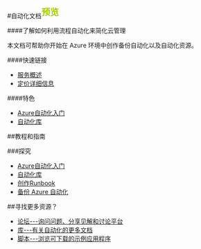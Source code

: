 
<properties
    pageTitle="自动化 - Azure 微软云" 
    metakeywords="Azure,automation,微软云,技术文档,技术资源,新手入门,入门指南,文档下载,runbook" description="了解如何利用流程自动化来简化云管理.本文档可帮助你开始在 Azure 环境中创作备份自动化以及自动化资源。" services="自动化" documentationCenter="" authors="" manager="Tiffena" editor="Eric Chen"/>

#自动化文档<sup style="color: #a5ce00; font-weight: bold; text-transform: uppercase; font-family: '微软雅黑'; font-size: 20px;" class="wa-previewTag">预览</sup>

####了解如何利用流程自动化来简化云管理

本文档可帮助你开始在 Azure 环境中创作备份自动化以及自动化资源。

####快速链接

* [服务概述](/home/features/automation/)
* [定价详细信息](/home/features/automation/#home_automation_pri)
  
####特色

* [Azure自动化入门](/documentation/articles/automation-create-runbook-from-samples/)
* [自动化库](https://msdn.microsoft.com/zh-cn/library/azure/dn643629.aspx)
    
##教程和指南

###探究

* [Azure自动化入门](/documentation/articles/automation-create-runbook-from-samples/)
* [自动化库](https://msdn.microsoft.com/zh-cn/library/azure/dn643629.aspx)
* [创作Runbook](https://technet.microsoft.com/zh-cn/library/dn469262.aspx)
* [备份 Azure 自动化](https://msdn.microsoft.com/zh-cn/library/azure/dn643635.aspx)

##寻找更多资源？

* [论坛---询问问题、分享见解和讨论平台](https://social.msdn.microsoft.com/Forums/zh-cn/home?forum=windowsazurezhchs)
* [库---有关自动化的更多文档](https://msdn.microsoft.com/zh-cn/library/azure/dn643629.aspx)
* [脚本---浏览可下载的示例应用程序](https://gallery.technet.microsoft.com/scriptcenter)
